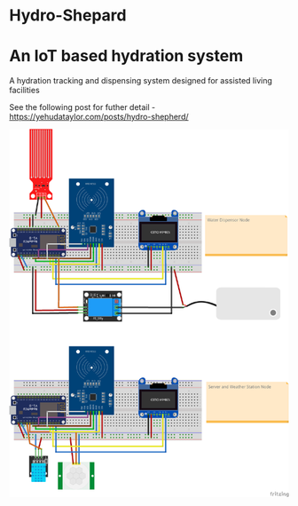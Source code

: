 # Hydro-Shepard

# An IoT based hydration system

A hydration tracking and dispensing system designed for assisted living facilities

See the following post for futher detail - https://yehudataylor.com/posts/hydro-shepherd/


![image](frizting-nodes_bb.png)
